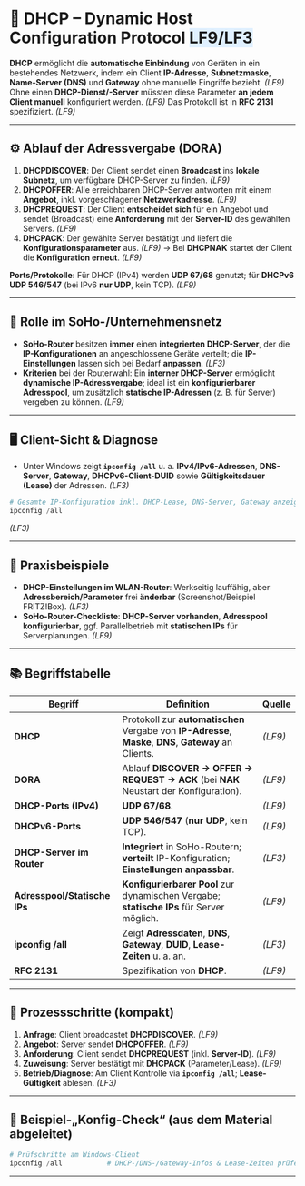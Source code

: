 # 🔑 **DHCP – Dynamic Host Configuration Protocol** <span style="background:#e0f0ff;">LF9/LF3</span>

**DHCP** ermöglicht die **automatische Einbindung** von Geräten in ein bestehendes Netzwerk, indem ein Client **IP-Adresse**, **Subnetzmaske**, **Name-Server (DNS)** und **Gateway** ohne manuelle Eingriffe bezieht. *(LF9)* 
Ohne einen **DHCP-Dienst/-Server** müssten diese Parameter **an jedem Client manuell** konfiguriert werden. *(LF9)* 
Das Protokoll ist in **RFC 2131** spezifiziert. *(LF9)* 

---

## ⚙️ **Ablauf der Adressvergabe (DORA)**

1. **DHCPDISCOVER**: Der Client sendet einen **Broadcast** ins **lokale Subnetz**, um verfügbare DHCP-Server zu finden. *(LF9)* 
2. **DHCPOFFER**: Alle erreichbaren DHCP-Server antworten mit einem **Angebot**, inkl. vorgeschlagener **Netzwerkadresse**. *(LF9)* 
3. **DHCPREQUEST**: Der Client **entscheidet sich** für ein Angebot und sendet (Broadcast) eine **Anforderung** mit der **Server-ID** des gewählten Servers. *(LF9)* 
4. **DHCPACK**: Der gewählte Server bestätigt und liefert die **Konfigurationsparameter** aus. *(LF9)* 
   → Bei **DHCPNAK** startet der Client die **Konfiguration erneut**. *(LF9)* 

**Ports/Protokolle:** Für DHCP (IPv4) werden **UDP 67/68** genutzt; für **DHCPv6** **UDP 546/547** (bei IPv6 **nur UDP**, kein TCP). *(LF9)*

---

## 🧩 **Rolle im SoHo-/Unternehmensnetz**

* **SoHo-Router** besitzen **immer** einen **integrierten DHCP-Server**, der die **IP-Konfigurationen** an angeschlossene Geräte verteilt; die **IP-Einstellungen** lassen sich bei Bedarf **anpassen**. *(LF3)* 
* **Kriterien** bei der Routerwahl: Ein **interner DHCP-Server** ermöglicht **dynamische IP-Adressvergabe**; ideal ist ein **konfigurierbarer Adresspool**, um zusätzlich **statische IP-Adressen** (z. B. für Server) vergeben zu können. *(LF9)* 

---

## 🖥️ **Client-Sicht & Diagnose**

* Unter Windows zeigt **`ipconfig /all`** u. a. **IPv4/IPv6-Adressen**, **DNS-Server**, **Gateway**, **DHCPv6-Client-DUID** sowie **Gültigkeitsdauer (Lease)** der Adressen. *(LF3)* 

```powershell
# Gesamte IP-Konfiguration inkl. DHCP-Lease, DNS-Server, Gateway anzeigen (Windows)
ipconfig /all
```

*(LF3)* 

---

## 🧪 **Praxisbeispiele**

* **DHCP-Einstellungen im WLAN-Router**: Werkseitig lauffähig, aber **Adressbereich/Parameter** frei **änderbar** (Screenshot/Beispiel FRITZ!Box). *(LF3)* 
* **SoHo-Router-Checkliste**: **DHCP-Server vorhanden**, **Adresspool konfigurierbar**, ggf. Parallelbetrieb mit **statischen IPs** für Serverplanungen. *(LF9)* 

---

## 📚 **Begriffstabelle**

| Begriff                      | Definition                                                                                              | Quelle   |
| ---------------------------- | ------------------------------------------------------------------------------------------------------- | -------- |
| **DHCP**                     | Protokoll zur **automatischen** Vergabe von **IP-Adresse**, **Maske**, **DNS**, **Gateway** an Clients. | *(LF9)*  |
| **DORA**                     | Ablauf **DISCOVER → OFFER → REQUEST → ACK** (bei **NAK** Neustart der Konfiguration).                   | *(LF9)*  |
| **DHCP-Ports (IPv4)**        | **UDP 67/68**.                                                                                          | *(LF9)*  |
| **DHCPv6-Ports**             | **UDP 546/547** (**nur UDP**, kein TCP).                                                                | *(LF9)*  |
| **DHCP-Server im Router**    | **Integriert** in SoHo-Routern; **verteilt** IP-Konfiguration; **Einstellungen anpassbar**.             | *(LF3)*  |
| **Adresspool/Statische IPs** | **Konfigurierbarer Pool** zur dynamischen Vergabe; **statische IPs** für Server möglich.                | *(LF9)*  |
| **ipconfig /all**            | Zeigt **Adressdaten**, **DNS**, **Gateway**, **DUID**, **Lease-Zeiten** u. a. an.                       | *(LF3)*  |
| **RFC 2131**                 | Spezifikation von **DHCP**.                                                                             | *(LF9)*  |

---

## 🧭 **Prozessschritte (kompakt)**

1. **Anfrage**: Client broadcastet **DHCPDISCOVER**. *(LF9)* 
2. **Angebot**: Server sendet **DHCPOFFER**. *(LF9)* 
3. **Anforderung**: Client sendet **DHCPREQUEST** (inkl. **Server-ID**). *(LF9)* 
4. **Zuweisung**: Server bestätigt mit **DHCPACK** (Parameter/Lease). *(LF9)* 
5. **Betrieb/Diagnose**: Am Client Kontrolle via **`ipconfig /all`**; **Lease-Gültigkeit** ablesen. *(LF3)* 

---

## 📝 **Beispiel-„Konfig-Check“ (aus dem Material abgeleitet)**

```powershell
# Prüfschritte am Windows-Client
ipconfig /all           # DHCP-/DNS-/Gateway-Infos & Lease-Zeiten prüfen
```


---

